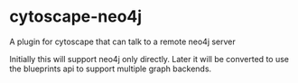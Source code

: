 cytoscape-neo4j
===============

A plugin for cytoscape that can talk to a remote neo4j server

Initially this will support neo4j only directly.  Later it will be converted to use the blueprints api to support multiple graph backends.
